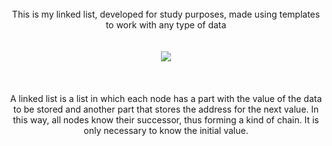 
<div align="center">
  <br>
  This is my linked list, developed for study purposes, made using templates to work with any type of data
  <br>
  <br>
  <br>
  <img src="https://upload.wikimedia.org/wikipedia/commons/6/69/ListaEncadeada.jpg">
  <br>
  <br>
  <br>
  <br>
  A linked list is a list in which each node has a part with the value of the data to be stored and another part that stores the address for the next value. In this way, all nodes know their successor, thus forming a kind of chain. It is only necessary to know the initial value.
</div>
